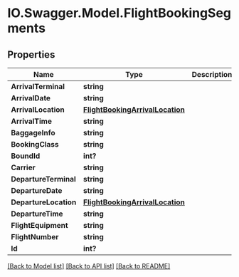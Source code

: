 # IO.Swagger.Model.FlightBookingSegments
## Properties

Name | Type | Description | Notes
------------ | ------------- | ------------- | -------------
**ArrivalTerminal** | **string** |  | [optional] 
**ArrivalDate** | **string** |  | [optional] 
**ArrivalLocation** | [**FlightBookingArrivalLocation**](FlightBookingArrivalLocation.md) |  | [optional] 
**ArrivalTime** | **string** |  | [optional] 
**BaggageInfo** | **string** |  | [optional] 
**BookingClass** | **string** |  | [optional] 
**BoundId** | **int?** |  | [optional] 
**Carrier** | **string** |  | [optional] 
**DepartureTerminal** | **string** |  | [optional] 
**DepartureDate** | **string** |  | [optional] 
**DepartureLocation** | [**FlightBookingArrivalLocation**](FlightBookingArrivalLocation.md) |  | [optional] 
**DepartureTime** | **string** |  | [optional] 
**FlightEquipment** | **string** |  | [optional] 
**FlightNumber** | **string** |  | [optional] 
**Id** | **int?** |  | [optional] 

[[Back to Model list]](../README.md#documentation-for-models) [[Back to API list]](../README.md#documentation-for-api-endpoints) [[Back to README]](../README.md)

